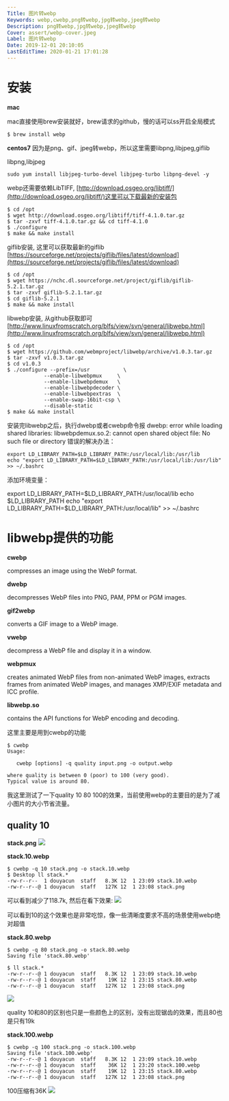 ```yaml
---
Title: 图片转webp
Keywords: webp,cwebp,png转webp,jpg转webp,jpeg转webp
Description: png转webp,jpg转webp,jpeg转webp
Cover: assert/webp-cover.jpeg
Label: 图片转webp
Date: 2019-12-01 20:10:05
LastEditTime: 2020-01-21 17:01:28
---
```


# 安装

**mac**

mac直接使用brew安装就好，brew请求的github，慢的话可以ss开启全局模式
```shell
$ brew install webp
```

**centos7**
因为是png、gif、jpeg转webp，所以这里需要libpng,libjpeg,giflib

libpng,libjpeg
```shell
sudo yum install libjpeg-turbo-devel libjpeg-turbo libpng-devel -y
```

webp还需要依赖LibTIFF, [http://download.osgeo.org/libtiff/](http://download.osgeo.org/libtiff/)这里可以下载最新的安装包
```shell
$ cd /opt
$ wget http://download.osgeo.org/libtiff/tiff-4.1.0.tar.gz
$ tar -zxvf tiff-4.1.0.tar.gz && cd tiff-4.1.0
$ ./configure
$ make && make install 
```

giflib安装, 这里可以获取最新的giflib [https://sourceforge.net/projects/giflib/files/latest/download](https://sourceforge.net/projects/giflib/files/latest/download)
```shell
$ cd /opt
$ wget https://nchc.dl.sourceforge.net/project/giflib/giflib-5.2.1.tar.gz
$ tar -zxvf giflib-5.2.1.tar.gz
$ cd giflib-5.2.1
$ make && make install
```

libwebp安装, 从github获取即可 [http://www.linuxfromscratch.org/blfs/view/svn/general/libwebp.html](http://www.linuxfromscratch.org/blfs/view/svn/general/libwebp.html)
```shell
$ cd /opt
$ wget https://github.com/webmproject/libwebp/archive/v1.0.3.tar.gz
$ tar -zxvf v1.0.3.tar.gz
$ cd v1.0.3
$ ./configure --prefix=/usr           \
            --enable-libwebpmux     \
            --enable-libwebpdemux   \
            --enable-libwebpdecoder \
            --enable-libwebpextras  \
            --enable-swap-16bit-csp \
            --disable-static
$ make && make install
```

安装完libwebp之后，执行dwebp或者cwebp命令报 dwebp: error while loading shared libraries: libwebpdemux.so.2: cannot open shared object file: No such file or directory 错误的解决办法：
```shell
export LD_LIBRARY_PATH=$LD_LIBRARY_PATH:/usr/local/lib:/usr/lib
echo "export LD_LIBRARY_PATH=$LD_LIBRARY_PATH:/usr/local/lib:/usr/lib" >> ~/.bashrc
```

添加环境变量： 

export LD_LIBRARY_PATH=$LD_LIBRARY_PATH:/usr/local/lib
echo $LD_LIBRARY_PATH
echo "export LD_LIBRARY_PATH=$LD_LIBRARY_PATH:/usr/local/lib" >> ~/.bashrc



# libwebp提供的功能

**cwebp**

compresses an image using the WebP format.

**dwebp**

decompresses WebP files into PNG, PAM, PPM or PGM images.

**gif2webp**

converts a GIF image to a WebP image.

**vwebp**

decompress a WebP file and display it in a window.

**webpmux**

creates animated WebP files from non-animated WebP images, extracts frames from animated WebP images, and manages XMP/EXIF metadata and ICC profile.

**libwebp.so**

contains the API functions for WebP encoding and decoding.


这里主要是用到cwebp的功能
```shell
$ cwebp
Usage:

   cwebp [options] -q quality input.png -o output.webp

where quality is between 0 (poor) to 100 (very good).
Typical value is around 80.
```

我这里测试了一下quality 10 80 100的效果，当前使用webp的主要目的是为了减小图片的大小节省流量。



## quality 10
**stack.png**
![](assert/stack.10.webp)

**stack.10.webp**

```shell
$ cwebp -q 10 stack.png -o stack.10.webp
$ Desktop ll stack.*
-rw-r--r--  1 douyacun  staff   8.3K 12  1 23:09 stack.10.webp
-rw-r--r--@ 1 douyacun  staff   127K 12  1 23:08 stack.png
```
可以看到减少了118.7k, 然后在看下效果:
![](assert/stack.png)


可以看到10的这个效果也是非常吃惊，像一些清晰度要求不高的场景使用webp绝对超值

**stack.80.webp**
```shell
$ cwebp -q 80 stack.png -o stack.80.webp
Saving file 'stack.80.webp'

$ ll stack.*
-rw-r--r--@ 1 douyacun  staff   8.3K 12  1 23:09 stack.10.webp
-rw-r--r--@ 1 douyacun  staff    19K 12  1 23:15 stack.80.webp
-rw-r--r--@ 1 douyacun  staff   127K 12  1 23:08 stack.png
```

![](assert/stack.80.webp)

quality 10和80的区别也只是一些颜色上的区别，没有出现锯齿的效果，而且80也是只有19k

**stack.100.webp**

```shell
$ cwebp -q 100 stack.png -o stack.100.webp
Saving file 'stack.100.webp'
-rw-r--r--@ 1 douyacun  staff   8.3K 12  1 23:09 stack.10.webp
-rw-r--r--@ 1 douyacun  staff    36K 12  1 23:20 stack.100.webp
-rw-r--r--@ 1 douyacun  staff    19K 12  1 23:15 stack.80.webp
-rw-r--r--@ 1 douyacun  staff   127K 12  1 23:08 stack.png
```

100压缩有36K
![](assert/stack.100.webp)